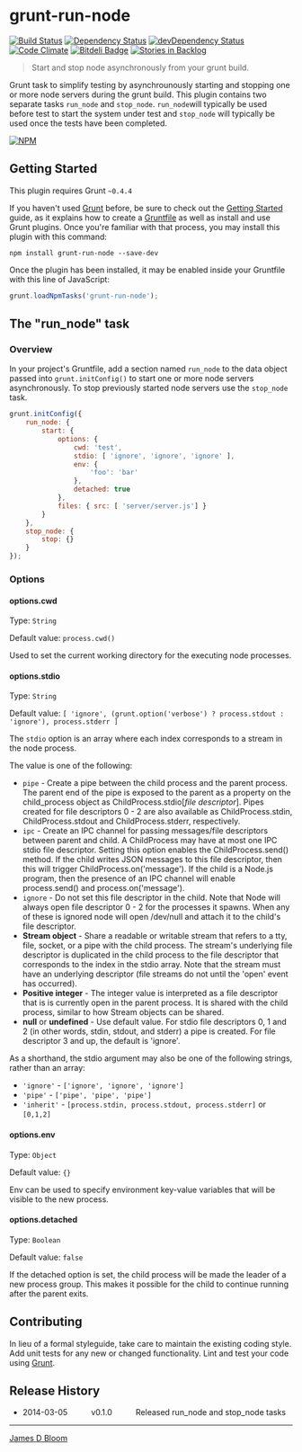 # grunt-run-node 
[![Build Status](https://secure.travis-ci.org/jamesdbloom/grunt-run-node.png?branch=master)](http://travis-ci.org/jamesdbloom/grunt-run-node) [![Dependency Status](https://david-dm.org/jamesdbloom/grunt-run-node.png)](https://david-dm.org/jamesdbloom/grunt-run-node) [![devDependency Status](https://david-dm.org/jamesdbloom/grunt-run-node/dev-status.png)](https://david-dm.org/jamesdbloom/grunt-run-node#info=devDependencies) [![Code Climate](https://codeclimate.com/github/jamesdbloom/grunt-run-node.png)](https://codeclimate.com/github/jamesdbloom/grunt-run-node)
[![Bitdeli Badge](https://d2weczhvl823v0.cloudfront.net/jamesdbloom/grunt-run-node/trend.png)](https://bitdeli.com/free "Bitdeli Badge") [![Stories in Backlog](https://badge.waffle.io/jamesdbloom/grunt-run-node.png?label=backlog&title=Backlog)](https://waffle.io/jamesdbloom/grunt-run-node)


> Start and stop node asynchronously from your grunt build.

Grunt task to simplify testing by asynchrounously starting and stopping one or more node servers during the grunt build.  This plugin contains two separate tasks `run_node` and `stop_node`.  `run_node`will typically be used before test to start the system under test and `stop_node` will typically be used once the tests have been completed.

[![NPM](https://nodei.co/npm/grunt-run-node.png?downloads=true&stars=true)](https://nodei.co/npm/grunt-run-node/)

## Getting Started
This plugin requires Grunt `~0.4.4`

If you haven't used [Grunt](http://gruntjs.com/) before, be sure to check out the [Getting Started](http://gruntjs.com/getting-started) guide, as it explains how to create a [Gruntfile](http://gruntjs.com/sample-gruntfile) as well as install and use Grunt plugins. Once you're familiar with that process, you may install this plugin with this command:

```shell
npm install grunt-run-node --save-dev
```

Once the plugin has been installed, it may be enabled inside your Gruntfile with this line of JavaScript:

```js
grunt.loadNpmTasks('grunt-run-node');
```

## The "run_node" task

### Overview
In your project's Gruntfile, add a section named `run_node` to the data object passed into `grunt.initConfig()` to start one or more node servers asynchronously.  To stop previously started node servers use the `stop_node` task.

```js
grunt.initConfig({
    run_node: {
        start: {
            options: {
                cwd: 'test',
                stdio: [ 'ignore', 'ignore', 'ignore' ],
                env: {
                    'foo': 'bar'
                },
                detached: true
            },
            files: { src: [ 'server/server.js'] }
        }
    },
    stop_node: {
        stop: {}
    }
});
```

### Options

#### options.cwd
Type: `String`

Default value: `process.cwd()`

Used to set the current working directory for the executing node processes.

#### options.stdio
Type: `String`

Default value: `[ 'ignore', (grunt.option('verbose') ? process.stdout : 'ignore'), process.stderr ]`

The `stdio` option is an array where each index corresponds to a stream in the node process.

The value is one of the following:

* `pipe` - Create a pipe between the child process and the parent process. The parent end of the pipe is exposed to the parent as a property on the child_process object as ChildProcess.stdio[*file descriptor*]. Pipes created for file descriptors 0 - 2 are also available as ChildProcess.stdin, ChildProcess.stdout and ChildProcess.stderr, respectively.
* `ipc` - Create an IPC channel for passing messages/file descriptors between parent and child. A ChildProcess may have at most one IPC stdio file descriptor. Setting this option enables the ChildProcess.send() method. If the child writes JSON messages to this file descriptor, then this will trigger ChildProcess.on('message'). If the child is a Node.js program, then the presence of an IPC channel will enable process.send() and process.on('message').
* `ignore` - Do not set this file descriptor in the child. Note that Node will always open file descriptor 0 - 2 for the processes it spawns. When any of these is ignored node will open /dev/null and attach it to the child's file descriptor.
* **Stream object** - Share a readable or writable stream that refers to a tty, file, socket, or a pipe with the child process. The stream's underlying file descriptor is duplicated in the child process to the file descriptor that corresponds to the index in the stdio array. Note that the stream must have an underlying descriptor (file streams do not until the 'open' event has occurred).
* **Positive integer** - The integer value is interpreted as a file descriptor that is is currently open in the parent process. It is shared with the child process, similar to how Stream objects can be shared.
* **null** or **undefined** - Use default value. For stdio file descriptors 0, 1 and 2 (in other words, stdin, stdout, and stderr) a pipe is created. For file descriptor 3 and up, the default is 'ignore'.

As a shorthand, the stdio argument may also be one of the following strings, rather than an array:

* `'ignore'` - `['ignore', 'ignore', 'ignore']`
* `'pipe'` - `['pipe', 'pipe', 'pipe']`
* `'inherit'` - `[process.stdin, process.stdout, process.stderr]` or `[0,1,2]`

#### options.env
Type: `Object`

Default value: `{}`

Env can be used to specify environment key-value variables that will be visible to the new process.

#### options.detached
Type: `Boolean`

Default value: `false`

If the detached option is set, the child process will be made the leader of a new process group. This makes it possible for the child to continue running after the parent exits.

## Contributing
In lieu of a formal styleguide, take care to maintain the existing coding style. Add unit tests for any new or changed functionality. Lint and test your code using [Grunt](http://gruntjs.com/).

## Release History
 * 2014-03-05   v0.1.0   Released run_node and stop_node tasks

---

[James D Bloom](http://blog.jamesdbloom.com)
